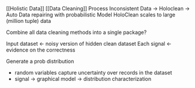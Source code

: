 [[Holistic Data]] [[Data Cleaning]] Process
Inconsistent Data -> Holoclean -> Auto Data repairing with probabilistic Model
HoloClean scales to large (million tuple) data

Combine all data cleaning methods into a single package?

Input dataset <- noisy version of hidden clean dataset
Each signal <- evidence on the correctness

Generate a prob distribution
- random variables capture uncertainty over records in the dataset
- signal -> graphical model -> distribution characterization

